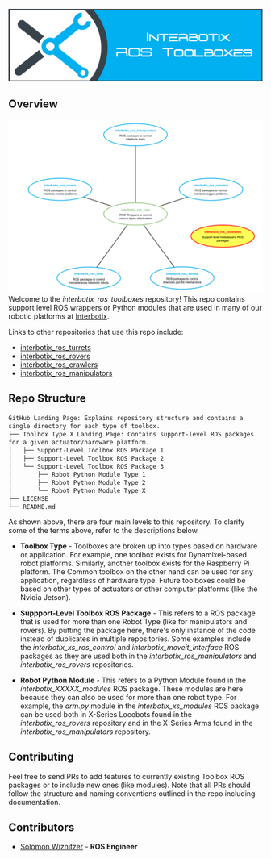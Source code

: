 ![toolbox_banner](images/toolbox_banner.png)

## Overview
![toolbox_repo_structure](images/toolbox_repo_structure.png)
Welcome to the *interbotix_ros_toolboxes* repository! This repo contains support level ROS wrappers or Python modules that are used in many of our robotic platforms at [Interbotix](https://www.trossenrobotics.com/).

Links to other repositories that use this repo include:
- [interbotix_ros_turrets](https://github.com/Interbotix/interbotix_ros_turrets)
- [interbotix_ros_rovers](https://github.com/Interbotix/interbotix_ros_rovers)
- [interbotix_ros_crawlers](https://github.com/Interbotix/interbotix_ros_crawlers)
- [interbotix_ros_manipulators](https://github.com/Interbotix/interbotix_ros_manipulators)

## Repo Structure
```
GitHub Landing Page: Explains repository structure and contains a single directory for each type of toolbox.
├── Toolbox Type X Landing Page: Contains support-level ROS packages for a given actuator/hardware platform.
│   ├── Support-Level Toolbox ROS Package 1
│   ├── Support-Level Toolbox ROS Package 2
│   └── Support-Level Toolbox ROS Package 3
│       ├── Robot Python Module Type 1
│       ├── Robot Python Module Type 2
│       └── Robot Python Module Type X
├── LICENSE
└── README.md
```
As shown above, there are four main levels to this repository. To clarify some of the terms above, refer to the descriptions below.

- **Toolbox Type** - Toolboxes are broken up into types based on hardware or application. For example, one toolbox exists for Dynamixel-based robot platforms. Similarly, another toolbox exists for the Raspberry Pi platform. The Common toolbox on the other hand can be used for any application, regardless of hardware type. Future toolboxes could be based on other types of actuators or other computer platforms (like the Nvidia Jetson).

- **Suppport-Level Toolbox ROS Package** - This refers to a ROS package that is used for more than one Robot Type (like for manipulators and rovers). By putting the package here, there's only instance of the code instead of duplicates in multiple repositories. Some examples include the *interbotix_xs_ros_control* and *interbotix_moveit_interface* ROS packages as they are used both in the *interbotix_ros_manipulators* and *interbotix_ros_rovers* repositories.

- **Robot Python Module** - This refers to a Python Module found in the *interbotix_XXXXX_modules* ROS package. These modules are here because they can also be used for more than one robot type. For example, the *arm.py* module in the *interbotix_xs_modules* ROS package can be used both in X-Series Locobots found in the *interbotix_ros_rovers* repository and in the X-Series Arms found in the *interbotix_ros_manipulators* repository.

## Contributing
Feel free to send PRs to add features to currently existing Toolbox ROS packages or to include new ones (like modules). Note that all PRs should follow the structure and naming conventions outlined in the repo including documentation.

## Contributors
- [Solomon Wiznitzer](https://github.com/swiz23) - **ROS Engineer**
